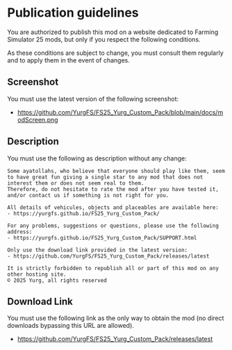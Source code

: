 # Publication guidelines

You are authorized to publish this mod on a website dedicated to Farming Simulator 25 mods, but only if you respect the following conditions.

As these conditions are subject to change, you must consult them regularly and to apply them in the event of changes.

## Screenshot

You must use the latest version of the following screenshot:
- https://github.com/YurgFS/FS25_Yurg_Custom_Pack/blob/main/docs/modScreen.png

## Description

You must use the following as description without any change:

```
Some ayatollahs, who believe that everyone should play like them, seem to have great fun giving a single star to any mod that does not interest them or does not seem real to them.
Therefore, do not hesitate to rate the mod after you have tested it, and/or contact us if something is not right for you.

All details of vehicules, objects and placeables are available here:
- https://yurgfs.github.io/FS25_Yurg_Custom_Pack/

For any problems, suggestions or questions, please use the following address:
- https://yurgfs.github.io/FS25_Yurg_Custom_Pack/SUPPORT.html

Only use the download link provided in the latest version:
- https://github.com/YurgFS/FS25_Yurg_Custom_Pack/releases/latest

It is strictly forbidden to republish all or part of this mod on any other hosting site.
© 2025 Yurg, all rights reserved
```

## Download Link

You must use the following link as the only way to obtain the mod (no direct downloads bypassing this URL are allowed).
- https://github.com/YurgFS/FS25_Yurg_Custom_Pack/releases/latest
